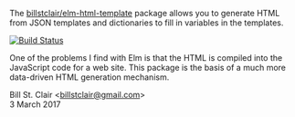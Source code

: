 The [billstclair/elm-html-template](http://package.elm-lang.org/packages/billstclair/elm-html-tempate/latest) package allows you to generate HTML from JSON templates and dictionaries to fill in variables in the templates.

[![Build Status](https://travis-ci.org/billstclair/elm-html-template.svg?branch=master)](https://travis-ci.org/billstclair/elm-html-template)

One of the problems I find with Elm is that the HTML is compiled into the JavaScript code for a web site. This package is the basis of a much more data-driven HTML generation mechanism.

Bill St. Clair &lt;<billstclair@gmail.com>&gt;<br/>
3 March 2017
